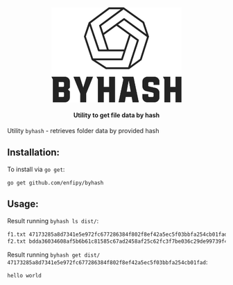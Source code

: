 <h1 align="center">
  <img src="./logo.svg" width="300"/>
  <p align="center" style="font-size: 0.5em">Utility to get file data by hash</p>
</h1>

Utility `byhash` - retrieves folder data by provided hash

## Installation:

To install via `go get`:

```
go get github.com/enfipy/byhash
```

## Usage:

Result running `byhash ls dist/`:

```bash
f1.txt 47173285a8d7341e5e972fc677286384f802f8ef42a5ec5f03bbfa254cb01fad
f2.txt bdda36034608af5b6b61c81585c67ad2458af25c62fc3f7be036c29de99739f4
```

Result running `byhash get dist/ 47173285a8d7341e5e972fc677286384f802f8ef42a5ec5f03bbfa254cb01fad`:

```bash
hello world
```
